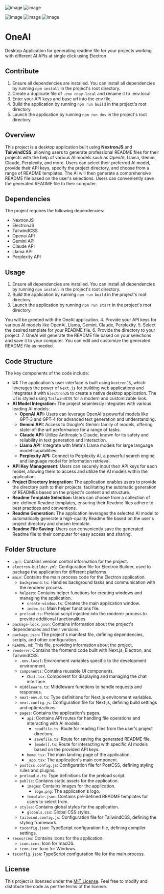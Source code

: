 ![image](https://github.com/somwrks/OneAI/assets/85481905/f6e32dd3-f85f-4acc-9614-742af14aa5ad)
![image](https://github.com/somwrks/OneAI/assets/85481905/e95755fd-cc98-4dbd-bdbb-bc7c478d0595)

![image](https://github.com/somwrks/OneAI/assets/85481905/2bccd5d8-dd0f-4e7c-8e5f-a414d31ccc5a)
![image](https://github.com/somwrks/OneAI/assets/85481905/6fffb256-b5fe-4523-aa23-fc07d2c297b6)
![image](https://github.com/somwrks/OneAI/assets/85481905/db18e542-0c62-415c-8baa-b45ca2109bca)


# OneAI

Desktop Application for generating readme file for your projects working with different AI APIs at single click using Electron


## Contribute

1. Ensure all dependencies are installed. You can install all dependencies by running `npm install` in the project's root directory.
2. Create a duplicate file of `.env copy.local` and rename it to .env.local
3. Enter your API keys and base url into the env file.
4. Build the application by running `npm run build` in the project's root directory.
5. Launch the application by running `npm run dev` in the project's root directory.

## Overview

This project is a desktop application built using **NextronJS** and **TailwindCSS**, allowing users to generate professional README files for their projects with the help of various AI models such as OpenAI, Llama, Gemini, Claude, Perplexity, and more. Users can select their preferred AI model, provide their API keys, specify the project directory, and choose from a range of README templates. The AI will then generate a comprehensive README file based on the user's selections. Users can conveniently save the generated README file to their computer.


## Dependencies

The project requires the following dependencies:

- NextronJS
- ElectronJS
- TailwindCSS
- Openai API
- Gemini API
- Claude API
- Llama API
- Perplexity API 


## Usage

1. Ensure all dependencies are installed. You can install all dependencies by running `npm install` in the project's root directory.
2. Build the application by running `npm run build` in the project's root directory.
3. Launch the application by running `npm run start` in the project's root directory. 

You will be greeted with the OneAI application. 
4. Provide your API keys for various AI models like OpenAI, Llama, Gemini, Claude, Perplexity.
5. Select the desired template for your README file.
6. Provide the directory to your project.
7. OneAI will generate the README file based on your selections and save it to your computer. You can edit and customize the generated README file as needed. 


## Code Structure

The key components of the code include:

- **UI:** The application's user interface is built using `NextronJS`, which leverages the power of `Next.js` for building web applications and integrates it with `ElectronJS` to create a native desktop application. The UI is styled using `TailwindCSS` for a modern and customizable look.
- **AI Model Integration:**  The project seamlessly integrates with various leading AI models:
    - **OpenAI API:** Users can leverage OpenAI's powerful models like GPT-3 and GPT-4 for advanced text generation and understanding.
    - **Gemini API:** Access to Google's Gemini family of models, offering state-of-the-art performance for a range of tasks.
    - **Claude API:** Utilize Anthropic's Claude, known for its safety and reliability in text generation and interaction.
    - **Llama API:** Integrate with Meta's Llama models for large language model capabilities.
    - **Perplexity API:** Connect to Perplexity AI, a powerful search engine and language model for information retrieval.
- **API Key Management:**  Users can securely input their API keys for each model, allowing them to access and utilize the AI models within the application.
- **Project Directory Integration:** The application enables users to provide the directory path to their projects, facilitating the automatic generation of READMEs based on the project's content and structure.
- **Readme Template Selection:** Users can choose from a collection of pre-defined Readme templates, ensuring their Readme files adhere to best practices and conventions.
- **Readme Generation:** The application leverages the selected AI model to automatically generate a high-quality Readme file based on the user's project directory and chosen template.
- **Readme File Saving:** Users can conveniently save the generated Readme file to their computer for easy access and sharing. 

## Folder Structure

- `.git`: Contains version control information for the project.
- `electron-builder.yml`: Configuration file for Electron Builder, used to package the application for different platforms.
- `main`: Contains the main process code for the Electron application.
    - `background.ts`: Handles background tasks and communication with the renderer process.
    - `helpers`: Contains helper functions for creating windows and managing the application.
        - `create-window.ts`: Creates the main application window.
        - `index.ts`: Main helper functions file.
    - `preload.ts`: Preload script injected into the renderer process to provide additional functionalities.
- `package-lock.json`: Contains information about the project's dependencies and their versions.
- `package.json`: The project's manifest file, defining dependencies, scripts, and other configuration.
- `README.md`: This file, providing information about the project.
- `renderer`: Contains the frontend code built with Next.js, Electron, and TailwindCSS.
    - `.env.local`: Environment variables specific to the development environment.
    - `components`: Contains reusable UI components.
        - `Chat.tsx`: Component for displaying and managing the chat interface.
    - `middleware.ts`: Middleware functions to handle requests and responses.
    - `next-env.d.ts`: Type definitions for Next.js environment variables.
    - `next.config.js`: Configuration file for Next.js, defining build settings and optimizations.
    - `pages`: Contains the application's pages.
        - `api`: Contains API routes for handling file operations and interacting with AI models.
            - `readfile.ts`: Route for reading files from the user's project directory.
            - `savefile.ts`: Route for saving the generated README file.
            - `[model].ts`: Route for interacting with specific AI models based on the provided API keys.
        - `home.tsx`: The main landing page of the application.
        - `_app.tsx`: The application's main component.
    - `postcss.config.js`: Configuration file for PostCSS, defining styling rules and plugins.
    - `preload.d.ts`: Type definitions for the preload script.
    - `public`: Contains static assets for the application.
        - `images`: Contains images for the application.
            - `logo.png`: The application's logo.
        - `template.json`: Contains pre-defined README templates for users to select from.
    - `styles`: Contains global styles for the application.
        - `globals.css`: Global CSS styles.
    - `tailwind.config.js`: Configuration file for TailwindCSS, defining the styling framework.
    - `tsconfig.json`: TypeScript configuration file, defining compiler settings.
- `resources`: Contains icons for the application.
    - `icon.icns`: Icon for macOS.
    - `icon.ico`: Icon for Windows.
- `tsconfig.json`: TypeScript configuration file for the main process. 


## License

This project is licensed under the [MIT License](https://opensource.org/licenses/MIT). Feel free to modify and distribute the code as per the terms of the license. 


